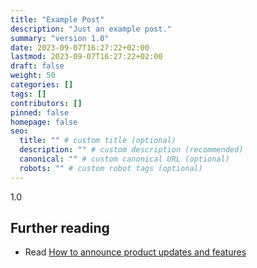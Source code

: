 ```yaml
---
title: "Example Post"
description: "Just an example post."
summary: "version 1.0"
date: 2023-09-07T16:27:22+02:00
lastmod: 2023-09-07T16:27:22+02:00
draft: false
weight: 50
categories: []
tags: []
contributors: []
pinned: false
homepage: false
seo:
  title: "" # custom title (optional)
  description: "" # custom description (recommended)
  canonical: "" # custom canonical URL (optional)
  robots: "" # custom robot tags (optional)
---
```

1.0

## Further reading

- Read [How to announce product updates and features](https://canny.io/blog/announce-product-updates-features/)
